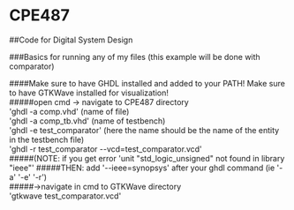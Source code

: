 # CPE487  
##Code for Digital System Design  
  
###Basics for running any of my files (this example will be done with comparator)  
  
####Make sure to have GHDL installed and added to your PATH! Make sure to have GTKWave installed for visualization!  
#####open cmd -> navigate to CPE487 directory  
'ghdl -a comp.vhd'           (name of file)  
'ghdl -a comp_tb.vhd'        (name of testbench)  
'ghdl -e test_comparator'    (here the name should be the name of the entity in the testbench file)  
'ghdl -r test_comparator --vcd=test_comparator.vcd'  
#####(NOTE: if you get error 'unit "std_logic_unsigned" not found in library "ieee"'
#####THEN: add '--ieee=synopsys' after your ghdl command (ie '-a' '-e' '-r')  
#####->navigate in cmd to GTKWave directory  
'gtkwave test_comparator.vcd'
